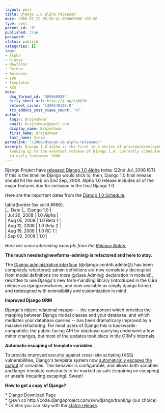 ```yaml
---
layout: post
title: Django 1.0 alpha released
date: 2008-07-22 05:56:41.000000000 +05:30
type: post
parent_id: '0'
published: true
password: ''
status: publish
categories: []
tags:
- Alpha
- Django
- Newforms
- Python
- Releases
- svn
- Templates
- XSS
meta:
  dsq_thread_id: '309969920'
  bitly_short_url: http://j.mp/iq8QJW
  retweet_cache: '1309548126:0'
  trx_addons_post_views_count: '47'
author:
  login: Brajeshwar
  email: brajeshwar@gmail.com
  display_name: Brajeshwar
  first_name: Brajeshwar
  last_name: Oinam
permalink: "/2008/django-10-alpha-released/"
excerpt: Django 1.0 Alpha is the first in a series of preview/development releases
  leading up to the eventual release of Django 1.0, currently scheduled to take place
  in early September 2008.
---
```

<p>Django Project have <a href="http://www.djangoproject.com/weblog/2008/jul/21/10-alpha/">released Django 1.0 Alpha</a> today (22nd Jul, 2008 IST). If this is the timeline Django would stick to; then, Django 1.0 final release should hit the web on 2nd Sep, 2008. Alpha 1.0 release includes all of the major features due for inclusion in the final Django 1.0.</p>

<p>Here are the important dates from the <a href="http://code.djangoproject.com/wiki/VersionOneRoadmap#schedule">Django 1.0 Schedule</a>;</p>
<p>table{border:1px solid #666}.<br />
|_. Date |_. Django 1.0 |<br />
| Jul 20, 2008 | 1.0 Alpha |<br />
| Aug 05, 2008 | 1.0 Beta 1 |<br />
| Aug 12, 2008 | 1.0 Beta 2 |<br />
| Aug 19, 2008 | 1.0 RC 1 |<br />
| Sep 02, 2008 | 1.0 |</p>
<p><em>Here are some interesting excerpts from the <a href="http://www.djangoproject.com/documentation/release_notes_1.0_alpha/">Release Notes</a>;</em></p>
<p><strong>The much needed @newforms-admin@ is refactored and here to stay.</strong></p>
<p>The <a href="http://www.djangoproject.com/documentation/admin/">Django administrative interface</a> (@django.contrib.admin@) has been completely refactored; admin definitions are now completely decoupled from model definitions (no more @class Admin@ declaration in models!), rewritten to use Django's new form-handling library (introduced in the 0.96 release as django.newforms, and now available as simply django.forms) and redesigned with extensibility and customization in mind.</p>
<p><strong>Improved Django ORM</strong></p>
<p>Django's object-relational mapper -- the component which provides the mapping between Django model classes and your database, and which mediates your database queries -- has been dramatically improved by a massive refactoring. For most users of Django this is backwards-compatible; the public-facing API for database querying underwent a few minor changes, but most of the updates took place in the ORM's internals.</p>
<p><strong>Automatic escaping of template variables</strong></p>
<p>To provide improved security against cross-site scripting (XSS) vulnerabilities, Django's template system now <a href="http://www.djangoproject.com/documentation/templates/#automatic-html-escaping">automatically escapes the output</a> of variables. This behavior is configurable, and allows both variables and larger template constructs to be marked as safe (requiring no escaping) or unsafe (requiring escaping). Sweet!</p>
<p><strong>How to get a copy of Django?</strong></p>
<p>* Django <a href="http://www.djangoproject.com/download/">Download Page</a><br />
* @svn co http://code.djangoproject.com/svn/django/trunk/@ (our choice)<br />
* Or else you can stay with the <a href="http://www.djangoproject.com/download/">stable release</a>.</p>
